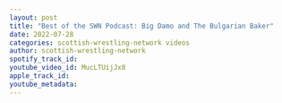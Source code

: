 ```yaml
---
layout: post
title: "Best of the SWN Podcast: Big Damo and The Bulgarian Baker"
date: 2022-07-28
categories: scottish-wrestling-network videos
author: scottish-wrestling-network
spotify_track_id: 
youtube_video_id: MucLTUijJx8
apple_track_id: 
youtube_metadata: 
---
```

